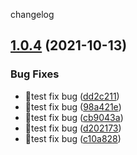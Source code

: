 changelog

## [1.0.4](https://github.com/suyanlong/aligner/compare/v1.0.3...v1.0.4) (2021-10-13)


### Bug Fixes

* 🐛test fix bug ([dd2c211](https://github.com/suyanlong/aligner/commit/dd2c211b2e2639fbe1d1641facb369e9c3b2469f))
* 🐛test fix bug ([98a421e](https://github.com/suyanlong/aligner/commit/98a421e1ad4465ac2b397977350f8ece250ff765))
* 🐛test fix bug ([cb9043a](https://github.com/suyanlong/aligner/commit/cb9043a4a3835c679934f771b00eb6576b44ade0))
* 🐛test fix bug ([d202173](https://github.com/suyanlong/aligner/commit/d202173781db2fa68ea8c1ff329ea419ee8bf416))
* 🐛test fix bug ([c10a828](https://github.com/suyanlong/aligner/commit/c10a8283456491f8a9e83e4c73d868c6ac237f91))
